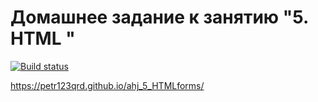 # Домашнее задание к занятию "5. HTML "

[![Build status](https://ci.appveyor.com/api/projects/status/nhn7v3t745n4idjt?svg=true)](https://ci.appveyor.com/project/Petr123qrd/ahj-5-htmlforms)

https://petr123qrd.github.io/ahj_5_HTMLforms/
